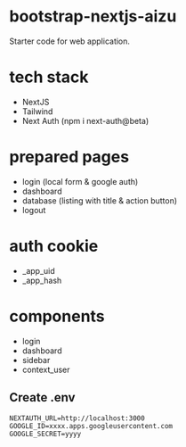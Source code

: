 # bootstrap-nextjs-aizu
Starter code for web application.

# tech stack
- NextJS
- Tailwind
- Next Auth (npm i next-auth@beta)

# prepared pages
- login (local form & google auth)
- dashboard
- database (listing with title & action button)
- logout

# auth cookie
- \_app_uid
- \_app_hash

# components
- login
- dashboard
- sidebar
- context_user

## Create .env
```
NEXTAUTH_URL=http://localhost:3000
GOOGLE_ID=xxxx.apps.googleusercontent.com
GOOGLE_SECRET=yyyy
```
